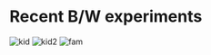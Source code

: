 # Recent B/W experiments

![kid](/images/photoroll/DSCF0752.jpg)
![kid2](/images/photoroll/DSCF4384.jpg)
![fam](/images/photoroll/DSCF0546.jpg)